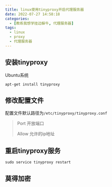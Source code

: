 ```yaml
---
title: linux使用tinyproxy开启代理服务器
date: 2022-07-27 14:58:18
categories:
  - [教练我想学挂边躲牛, 代理服务器]
tags:
  - linux
  - proxy
  - 代理服务器
---
```


## 安装tinyproxy

Ubuntu系统

```
apt-get install tinyproxy
```

## 修改配置文件

配置文件默认路径为`/etc/tinyproxy/tinyproxy.conf`

> Port 开放端口
>
> Allow 允许的ip地址

## 重启tinyproxy服务

```
sudo service tinyproxy restart
```

## 莫得加密

